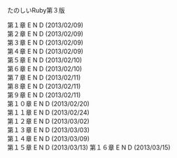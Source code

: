 たのしいRuby第３版

第１章 E N D (2013/02/09)  
第２章 E N D (2013/02/09)  
第３章 E N D (2013/02/09)  
第４章 E N D (2013/02/09)  
第５章 E N D (2013/02/10)  
第６章 E N D (2013/02/10)  
第７章 E N D (2013/02/11)  
第８章 E N D (2013/02/11)  
第９章 E N D (2013/02/11)  
第１０章 E N D (2013/02/20)  
第１１章 E N D (2013/02/24)  
第１２章 E N D (2013/03/02)  
第１３章 E N D (2013/03/03)  
第１４章 E N D (2013/03/09)  
第１５章 E N D (2013/03/13) 
第１６章 E N D (2013/03/15) 

